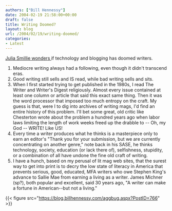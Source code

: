 ```yaml
---
authors: ["Bill Hennessy"]
date: 2004-02-19 21:58:00+00:00
draft: false
title: Writing Doomed?
layout: blog
url: /2004/02/19/writing-doomed/
categories:
- Latest
---
```


[Julia Smillie wonders ](https://www.readjulia.com/index.html)if technology and blogging has doomed writers. 




1. Mediocre writing always had a following, even though it didn't transcend eras.  
2. Good writing still sells and IS read, while bad writing sells and sits.  
3. When I first started trying to get published in the 1980s, I read The Writer and Writer's Digest religiously. Almost every issue contained at least one column or article that said this exact same thing. Then it was the word processor that imposed too much entropy on the craft. My guess is that, were I to dig into archives of writing mags, I'd find an entire history of this problem. I'll bet some great, old critic like Chesterton wrote about the problem a hundred years ago when labor laws limiting the length of work weeks freed up the drabble to -- Oh, my God -- WRITE! Like US!  
4. Every time a writer produces what he thinks is a masterpiece only to earn an editor's "Thank you for your submission, but we are currently concentrating on another genre," note back in his SASE, he thinks technology, society, education (or lack there of), selfishness, stupidity, or a combination of all have undone the fine old craft of writing.   
5. I have a hunch, based on my perusal of lit mag web sites, that the surest way to get into print is to decry the low state of literacy in America that prevents serious, good, educated, MFA writers who owe Stephen King's advance to Sallie Mae from earning a living as a writer. James Michner (sp?), both popular and excellent, said 30 years ago, "A writer can make a fortune in American--but not a living."

{{< figure src="https://blog.billhennessy.com/aggbug.aspx?PostID=766" >}}


